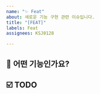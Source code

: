 ```yaml
---
name: "✨ Feat"
about: 새로운 기능 구현 관련 이슈입니다.
title: "[FEAT]"
labels: Feat
assignees: KSJ0128

---
```


## 📌 어떤 기능인가요?

## ☑️ TODO
